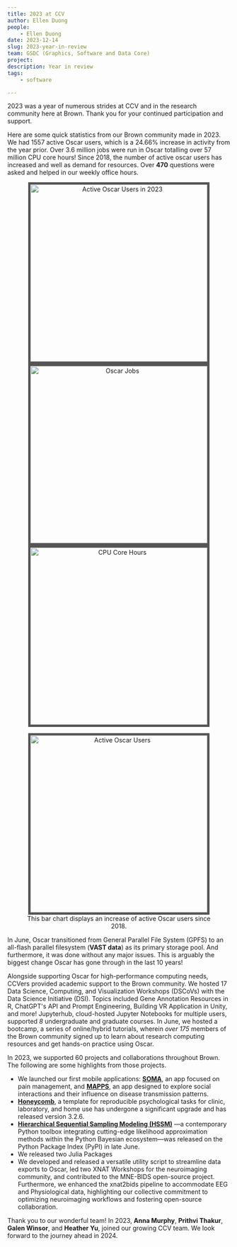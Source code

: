```yaml
---
title: 2023 at CCV
author: Ellen Duong
people:
    - Ellen Duong
date: 2023-12-14
slug: 2023-year-in-review
team: GSDC (Graphics, Software and Data Core)
project:
description: Year in review
tags:
    - software

---
```

 
2023 was a year of numerous strides at CCV and in the research community here at Brown. Thank you for your continued participation and support. 

Here are some quick statistics from our Brown community made in 2023. We had 1557 active Oscar users, which is a 24.66% increase in activity from the year prior. Over 3.6 million jobs were run in Oscar totalling over 57 million CPU core hours! Since 2018, the number of active oscar users has increased and well as demand for resources. Over **470** questions were asked and helped in our weekly office hours.

<div style="text-align: center;">
    <img 
        src="/content/images/blog/2023-year-in-review/active-oscar-users-in-2023.png" 
        alt="Active Oscar Users in 2023"
        style="border: 5px solid #555; width: 400px"
    />
    <img 
        src="/content/images/blog/2023-year-in-review/oscar-jobs.png" 
        alt="Oscar Jobs"
        style="border: 5px solid #555; width: 400px"
    />
    <img 
        src="/content/images/blog/2023-year-in-review/cpu-core-hours.png" 
        alt="CPU Core Hours"
        style="border: 5px solid #555; width: 400px"
    />
</div>


<div style="text-align: center;">
    <figure>
        <img 
            src="/content/images/blog/2023-year-in-review/active-oscar-users.png" 
            alt="Active Oscar Users"
            style="border: 5px solid #555; width: 400px"
        />
        <figcaption>This bar chart displays an increase of active Oscar users since 2018.</figcaption>
    </figure>
</div>

In June, Oscar transitioned from General Parallel File System (GPFS) to an all-flash parallel filesystem (**VAST data**) as its primary storage pool. And furthermore, it was done without any major issues. This is arguably the biggest change Oscar has gone through in the last 10 years!

Alongside supporting Oscar for high-performance computing needs, CCVers provided academic support to the Brown community. We hosted 17 Data Science, Computing, and Visualization Workshops (DSCoVs) with the Data Science Initiative (DSI). Topics included Gene Annotation Resources in R, ChatGPT's API and Prompt Engineering, Building VR Application in Unity, and more! Jupyterhub, cloud-hosted Jupyter Notebooks for multiple users, supported *8* undergraduate and graduate courses. In June, we hosted a bootcamp, a series of online/hybrid tutorials, wherein *over 175* members of the Brown community signed up to learn about research computing resources and get hands-on practice using Oscar.


In 2023, we supported 60 projects and collaborations throughout Brown. The following are some highlights from those projects.

- We launched our first mobile applications: [**SOMA**](https://somatheapp.com/), an app focused on pain management, and [**MAPPS**](https://www.mappsproject.com/), an app designed to explore social interactions and their influence on disease transmission patterns.
- [**Honeycomb**](https://brown-ccv.github.io/honeycomb-docs/), a template for reproducible psychological tasks for clinic, laboratory, and home use has undergone a significant upgrade and has released version 3.2.6.
- [**Hierarchical Sequential Sampling Modeling (HSSM)**](https://lnccbrown.github.io/HSSM/) —a contemporary Python toolbox integrating cutting-edge likelihood approximation methods within the Python Bayesian ecosystem—was released on the Python Package Index (PyPI) in late June.
- We released two Julia Packages
- We developed and released a versatile utility script to streamline data exports to Oscar, led two XNAT Workshops for the neuroimaging community, and contributed to the MNE-BIDS open-source project. Furthermore, we enhanced the xnat2bids pipeline to accommodate EEG and Physiological data, highlighting our collective commitment to optimizing neuroimaging workflows and fostering open-source collaboration.

Thank you to our wonderful team! In 2023, **Anna Murphy**, **Prithvi Thakur**, **Galen Winsor**, and **Heather Yu**, joined our growing CCV team. We look forward to the journey ahead in 2024.